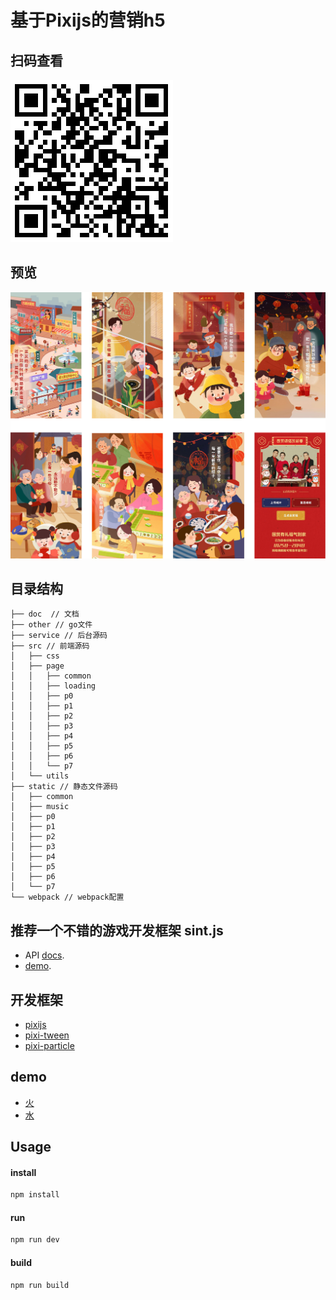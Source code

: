 # 基于Pixijs的营销h5

## 扫码查看
![code](./doc/code.png)

## 预览
![code](./doc/bg.jpg)


## 目录结构

```tree
├── doc  // 文档
├── other // go文件
├── service // 后台源码
├── src // 前端源码
│   ├── css
│   ├── page
│   │   ├── common
│   │   ├── loading
│   │   ├── p0
│   │   ├── p1
│   │   ├── p2
│   │   ├── p3
│   │   ├── p4
│   │   ├── p5
│   │   ├── p6
│   │   └── p7
│   └── utils
├── static // 静态文件源码
│   ├── common
│   ├── music
│   ├── p0
│   ├── p1
│   ├── p2
│   ├── p3
│   ├── p4
│   ├── p5
│   ├── p6
│   └── p7
└── webpack // webpack配置
```

## 推荐一个不错的游戏开发框架 sint.js

- API [docs](https://watertian.github.io/sint.js/docs/).
- [demo](https://watertian.github.io/sint-example/).


## 开发框架
- [pixijs](https://pixijs.io/examples/#/basics/basic.js)
- [pixi-tween](https://themoonrat.github.io/pixi-tween/docs/index.html)
- [pixi-particle](http://pixijs.io/pixi-particles/docs/index.html)


## demo
- [火](https://pixijs.io/pixi-particles/examples/flame.html)
- [水](https://www.sucaihuo.com/js/3139.html)

## Usage

#### install

```sh
npm install
```

#### run

```sh
npm run dev
```

#### build

```sh
npm run build
```

